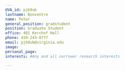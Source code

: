 ```yaml
---
UVA_id: pjb9ub
lastname: Bonventre
name: Peter
general_position: gradstudent
position: Graduate Student
office: 401 Kerchof Hall
phone: 434-243-8777
email: pjb9ub@virginia.edu
image:
personal_page:
interests: #Any and all narrower research interests

---
```

